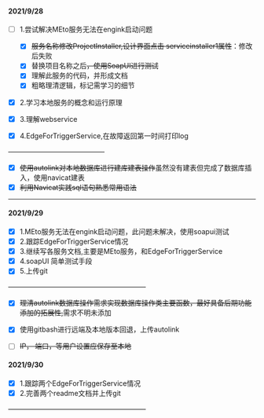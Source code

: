 #### 2021/9/28

- [ ] 1.尝试解决MEto服务无法在engink启动问题
  - [x] ​	~~服务名称修改ProjectInstaller,设计界面点击	serviceinstaller1属性~~：修改后失败
  - [x] ​	替换项目名称之后~~，使用SoapUI进行测试~~
  - [x] ​	理解此服务的代码，并形成文档
  - [x] ​    粗略理清逻辑，标记需学习的细节
- [x] 2.学习本地服务的概念和运行原理
- [x] 3.理解webservice

- [x] 4.EdgeForTriggerService,在故障返回第一时间打印log

——————————————

- [x] ~~使用autolink对本地数据库进行建库建表操作~~虽然没有建表但完成了数据库插入，使用navicat建表
- [x] ~~利用Navicat实践sql语句熟悉常用语法~~

----------



#### 2021/9/29

- [x] 1.MEto服务无法在engink启动问题，此问题未解决，使用soapui测试
- [x] 2.跟踪EdgeForTriggerService情况
- [x] 3.继续写各服务文档,主要是MEto服务，和EdgeForTriggerService
- [x] 4.soapUI 简单测试手段
- [x] 5.上传git

————————————————————

- [x] ~~理清autolink数据库操作需求实现数据库操作类主要函数，最好具备后期功能添加的拓展性,~~需求不明未添加
- [x] 使用gitbash进行远端及本地版本回退，上传autolink

- [ ] ~~IP， 端口，等用户设置应保存至本地~~



#### 2021/9/30

- [x] 1.跟踪两个EdgeForTriggerService情况
- [x] 2.完善两个readme文档并上传git

————————————————————



